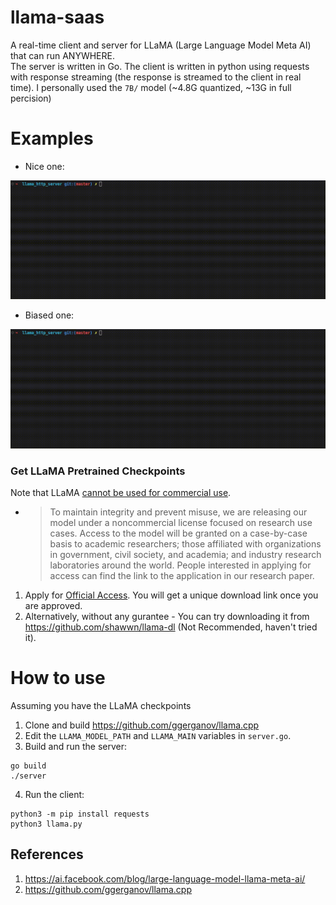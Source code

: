 # llama-saas
A real-time client and server for LLaMA (Large Language Model Meta AI) that can run ANYWHERE.<br>
The server is written in Go.
The client is written in python using requests with response streaming (the response is streamed to the client in real time).
I personally used the `7B/` model (~4.8G quantized, ~13G in full percision)

# Examples
- Nice one: 
<img src="llama-server-example-1.gif">

- Biased one:
<img src="llama-server-example-2.gif">

### Get LLaMA Pretrained Checkpoints
Note that LLaMA <a href="https://ai.facebook.com/blog/large-language-model-llama-meta-ai/">cannot be used for commercial use</a>.
- > To maintain integrity and prevent misuse, we are releasing our model under a noncommercial license focused on research use cases. Access to the model will be granted on a case-by-case basis to academic researchers; those affiliated with organizations in government, civil society, and academia; and industry research laboratories around the world. People interested in applying for access can find the link to the application in our research paper.

1. Apply for <a href="https://docs.google.com/forms/d/e/1FAIpQLSfqNECQnMkycAp2jP4Z9TFX0cGR4uf7b_fBxjY_OjhJILlKGA/viewform">Official Access</a>. You will get a unique download link once you are approved.
2. Alternatively, without any gurantee - You can try downloading it from https://github.com/shawwn/llama-dl (Not Recommended, haven't tried it).

# How to use
Assuming you have the LLaMA checkpoints
1. Clone and build https://github.com/ggerganov/llama.cpp
2. Edit the `LLAMA_MODEL_PATH` and `LLAMA_MAIN` variables in `server.go`.
3. Build and run the server: 
```shell
go build
./server
```
4. Run the client:
```shell
python3 -m pip install requests
python3 llama.py
```

## References
1. https://ai.facebook.com/blog/large-language-model-llama-meta-ai/
2. https://github.com/ggerganov/llama.cpp


